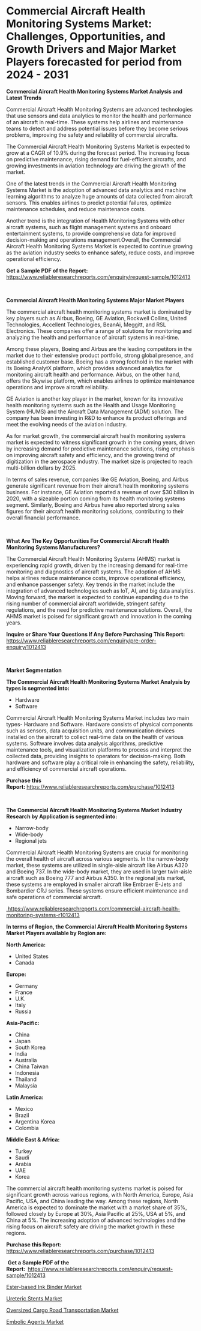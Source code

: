 <p><h1>Commercial Aircraft Health Monitoring Systems Market: Challenges, Opportunities, and Growth Drivers and Major Market Players forecasted for period from 2024 - 2031</h1></p><p><strong>Commercial Aircraft Health Monitoring Systems Market Analysis and Latest Trends</strong></p>
<p><p>Commercial Aircraft Health Monitoring Systems are advanced technologies that use sensors and data analytics to monitor the health and performance of an aircraft in real-time. These systems help airlines and maintenance teams to detect and address potential issues before they become serious problems, improving the safety and reliability of commercial aircrafts.</p><p>The Commercial Aircraft Health Monitoring Systems Market is expected to grow at a CAGR of 10.9% during the forecast period. The increasing focus on predictive maintenance, rising demand for fuel-efficient aircrafts, and growing investments in aviation technology are driving the growth of the market.</p><p>One of the latest trends in the Commercial Aircraft Health Monitoring Systems Market is the adoption of advanced data analytics and machine learning algorithms to analyze huge amounts of data collected from aircraft sensors. This enables airlines to predict potential failures, optimize maintenance schedules, and reduce maintenance costs.</p><p>Another trend is the integration of Health Monitoring Systems with other aircraft systems, such as flight management systems and onboard entertainment systems, to provide comprehensive data for improved decision-making and operations management.Overall, the Commercial Aircraft Health Monitoring Systems Market is expected to continue growing as the aviation industry seeks to enhance safety, reduce costs, and improve operational efficiency.</p></p>
<p><strong>Get a Sample PDF of the Report:&nbsp;</strong> <a href="https://www.reliableresearchreports.com/enquiry/request-sample/1012413">https://www.reliableresearchreports.com/enquiry/request-sample/1012413</a></p>
<p>&nbsp;</p>
<p><strong>Commercial Aircraft Health Monitoring Systems Major Market Players</strong></p>
<p><p>The commercial aircraft health monitoring systems market is dominated by key players such as Airbus, Boeing, GE Aviation, Rockwell Collins, United Technologies, Accellent Technologies, BeanAi, Meggitt, and RSL Electronics. These companies offer a range of solutions for monitoring and analyzing the health and performance of aircraft systems in real-time.</p><p>Among these players, Boeing and Airbus are the leading competitors in the market due to their extensive product portfolio, strong global presence, and established customer base. Boeing has a strong foothold in the market with its Boeing AnalytX platform, which provides advanced analytics for monitoring aircraft health and performance. Airbus, on the other hand, offers the Skywise platform, which enables airlines to optimize maintenance operations and improve aircraft reliability.</p><p>GE Aviation is another key player in the market, known for its innovative health monitoring systems such as the Health and Usage Monitoring System (HUMS) and the Aircraft Data Management (ADM) solution. The company has been investing in R&D to enhance its product offerings and meet the evolving needs of the aviation industry.</p><p>As for market growth, the commercial aircraft health monitoring systems market is expected to witness significant growth in the coming years, driven by increasing demand for predictive maintenance solutions, rising emphasis on improving aircraft safety and efficiency, and the growing trend of digitization in the aerospace industry. The market size is projected to reach multi-billion dollars by 2025.</p><p>In terms of sales revenue, companies like GE Aviation, Boeing, and Airbus generate significant revenue from their aircraft health monitoring systems business. For instance, GE Aviation reported a revenue of over $30 billion in 2020, with a sizeable portion coming from its health monitoring systems segment. Similarly, Boeing and Airbus have also reported strong sales figures for their aircraft health monitoring solutions, contributing to their overall financial performance.</p></p>
<p>&nbsp;</p>
<p><strong>What Are The Key Opportunities For Commercial Aircraft Health Monitoring Systems Manufacturers?</strong></p>
<p><p>The Commercial Aircraft Health Monitoring Systems (AHMS) market is experiencing rapid growth, driven by the increasing demand for real-time monitoring and diagnostics of aircraft systems. The adoption of AHMS helps airlines reduce maintenance costs, improve operational efficiency, and enhance passenger safety. Key trends in the market include the integration of advanced technologies such as IoT, AI, and big data analytics. Moving forward, the market is expected to continue expanding due to the rising number of commercial aircraft worldwide, stringent safety regulations, and the need for predictive maintenance solutions. Overall, the AHMS market is poised for significant growth and innovation in the coming years.</p></p>
<p><strong>Inquire or Share Your Questions If Any Before Purchasing This Report:</strong> <a href="https://www.reliableresearchreports.com/enquiry/pre-order-enquiry/1012413">https://www.reliableresearchreports.com/enquiry/pre-order-enquiry/1012413</a></p>
<p>&nbsp;</p>
<p><strong>Market Segmentation</strong></p>
<p><strong>The Commercial Aircraft Health Monitoring Systems Market Analysis by types is segmented into:</strong></p>
<p><ul><li>Hardware</li><li>Software</li></ul></p>
<p><p>Commercial Aircraft Health Monitoring Systems Market includes two main types- Hardware and Software. Hardware consists of physical components such as sensors, data acquisition units, and communication devices installed on the aircraft to collect real-time data on the health of various systems. Software involves data analysis algorithms, predictive maintenance tools, and visualization platforms to process and interpret the collected data, providing insights to operators for decision-making. Both hardware and software play a critical role in enhancing the safety, reliability, and efficiency of commercial aircraft operations.</p></p>
<p><strong>Purchase this Report:&nbsp;</strong><a href="https://www.reliableresearchreports.com/purchase/1012413">https://www.reliableresearchreports.com/purchase/1012413</a></p>
<p>&nbsp;</p>
<p><strong>The Commercial Aircraft Health Monitoring Systems Market Industry Research by Application is segmented into:</strong></p>
<p><ul><li>Narrow-body</li><li>Wide-body</li><li>Regional jets</li></ul></p>
<p><p>Commercial Aircraft Health Monitoring Systems are crucial for monitoring the overall health of aircraft across various segments. In the narrow-body market, these systems are utilized in single-aisle aircraft like Airbus A320 and Boeing 737. In the wide-body market, they are used in larger twin-aisle aircraft such as Boeing 777 and Airbus A350. In the regional jets market, these systems are employed in smaller aircraft like Embraer E-Jets and Bombardier CRJ series. These systems ensure efficient maintenance and safe operations of commercial aircraft.</p></p>
<p><a href="https://www.reliableresearchreports.com/commercial-aircraft-health-monitoring-systems-r1012413">&nbsp;https://www.reliableresearchreports.com/commercial-aircraft-health-monitoring-systems-r1012413</a></p>
<p><strong>In terms of Region, the Commercial Aircraft Health Monitoring Systems Market Players available by Region are:</strong></p>
<p>
    <p> <strong> North America: </strong>
        <ul>
            <li>United States</li>
            <li>Canada</li>
        </ul>
        </p> 
    <p> <strong> Europe: </strong>
        <ul>
            <li>Germany</li>
            <li>France</li>
            <li>U.K.</li>
            <li>Italy</li>
            <li>Russia</li>
        </ul>
        </p> 
    <p> <strong> Asia-Pacific: </strong>
        <ul>
            <li>China</li>
            <li>Japan</li>
            <li>South Korea</li>
            <li>India</li>
            <li>Australia</li>
            <li>China Taiwan</li>
            <li>Indonesia</li>
            <li>Thailand</li>
            <li>Malaysia</li>
        </ul>
        </p> 
    <p> <strong> Latin America: </strong>
        <ul>
            <li>Mexico</li>
            <li>Brazil</li>
            <li>Argentina Korea</li>
            <li>Colombia</li>
        </ul>
        </p> 
    <p> <strong> Middle East & Africa: </strong>
        <ul>
            <li>Turkey</li>
            <li>Saudi</li>
            <li>Arabia</li>
            <li>UAE</li>
            <li>Korea</li>
        </ul>
    </p>
    </p>
<p><p>The commercial aircraft health monitoring systems market is poised for significant growth across various regions, with North America, Europe, Asia Pacific, USA, and China leading the way. Among these regions, North America is expected to dominate the market with a market share of 35%, followed closely by Europe at 30%, Asia Pacific at 25%, USA at 5%, and China at 5%. The increasing adoption of advanced technologies and the rising focus on aircraft safety are driving the market growth in these regions.</p></p>
<p><strong>Purchase this Report: </strong><a href="https://www.reliableresearchreports.com/purchase/1012413">https://www.reliableresearchreports.com/purchase/1012413</a></p>
<p>&nbsp;<strong>Get a Sample PDF of the Report:&nbsp;&nbsp;</strong><a href="https://www.reliableresearchreports.com/enquiry/request-sample/1012413">https://www.reliableresearchreports.com/enquiry/request-sample/1012413</a></p>
<p><strong></strong></p>
<p><p><a href="https://www.linkedin.com/pulse/global-ester-based-ink-binder-market-size-amp-share-analysis-ds12f?trackingId=g%2BP7DTT03W9%2Fkl%2Bf2DpP%2BQ%3D%3D">Ester-based Ink Binder Market</a></p><p><a href="https://github.com/phuonganhit041011/Market-Research-Report-List-1/blob/main/ureteric-stents-market.md">Ureteric Stents Market</a></p><p><a href="https://www.linkedin.com/pulse/exploring-oversized-cargo-road-transportation-market-dynamics-9laaf?trackingId=DEEDHevZvD2azJVMSvw7Cg%3D%3D">Oversized Cargo Road Transportation Market</a></p><p><a href="https://github.com/nhteumcc68/Market-Research-Report-List-1/blob/main/embolic-agents-market.md">Embolic Agents Market</a></p></p>
